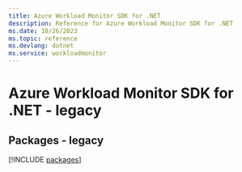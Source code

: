 ```yaml
---
title: Azure Workload Monitor SDK for .NET
description: Reference for Azure Workload Monitor SDK for .NET
ms.date: 10/26/2023
ms.topic: reference
ms.devlang: dotnet
ms.service: workloadmonitor
---
```

# Azure Workload Monitor SDK for .NET - legacy
## Packages - legacy
[!INCLUDE [packages](workload-monitor-index.md)]
